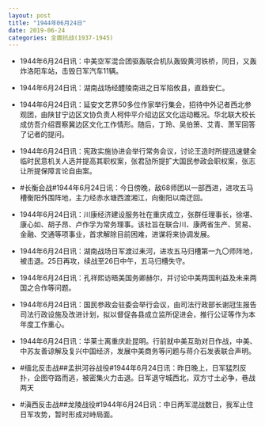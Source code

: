 ```yaml
---
layout: post
title: "1944年06月24日"
date: 2019-06-24
categories: 全面抗战(1937-1945)
---
```


<meta name="referrer" content="no-referrer" />

- 1944年6月24日讯：中美空军混合团驱轰联合机队轰毁黄河铁桥，同日，又轰炸洛阳车站，击毁日军汽车11辆。 

- 1944年6月24日讯：湖南战场经醴陵南进之日军陷攸县，直趋安仁。 

- 1944年6月24日讯：延安文艺界50多位作家举行集会，招待中外记者西北参观团，由陕甘宁边区文协负责人柯仲平介绍边区文化运动概况。华北联大校长成仿吾介绍晋察冀边区文化工作情形。随后，丁玲、吴伯箫、艾青、萧军回答了记者的提问。 

- 1944年6月24日讯：宪政实施协进会举行常务会议，讨论王造时所提迅速健全临时民意机关人选并提高其职权案，张君劢所提扩大国民参政会职权案，张志让所提保障言论自由案。 

- #长衡会战#1944年6月24日讯：今日傍晚，敌68师团以一部西进，进攻五马槽衡阳外围阵地，主力经赤水塘西渡湘江，向衡阳以南迂回。 

- 1944年6月24日讯：川康经济建设服务社在重庆成立，张群任理事长，徐堪、康心如、胡子昂、卢作孚为常务理事。该社旨在联合川、康两省生产、贸易、金融、交通等项事业，首求解除目前困难，进谋将来协调发展。 

- 1944年6月24日讯：湖南战场日军渡过耒河，进攻五马归槽第一九〇师阵地，被击退。25日再攻，续战至26日中午，五马归槽失守。 

- 1944年6月24日讯：孔祥熙访晤美国务卿赫尔，并讨论中美两国利益及未来两国之合作等问题。 

- 1944年6月24日讯：国民参政会驻委会举行会议，由司法行政部长谢冠生报告司法行政设施及改进计划，拟以督促各县成立监所促进会，推行公证等作为本年度工作重心。 

- 1944年6月24日讯：华莱士离重庆赴昆明。行前就中美互助对日作战，中美、中苏友善谅解及复兴中国经济，发展中美商务等问题与蒋介石发表联合声明。 

- #缅北反击战##孟拱河谷战役#1944年6月24日讯：昨日晚上，日军猛烈反扑，企图夺路而逃，被密集火力击退。日军退守城西北，双方寸土必争，巷战两天 

- #滇西反击战##龙陵战役#1944年6月24日讯：中日两军混战数日，我军止住日军攻势，暂时形成对峙局面。 

